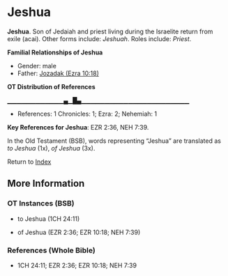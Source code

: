 # Jeshua
**Jeshua**. 
Son of Jedaiah and priest living during the Israelite return from exile (acai). 
Other forms include: 
*Jeshuah*. 
Roles include: 
_Priest_. 




**Familial Relationships of Jeshua**


* Gender: male
* Father: [Jozadak (Ezra 10:18)](Jozadak.2.md)


**OT Distribution of References**

▁▁▁▁▁▁▁▁▁▁▁▁▄▁█▄▁▁▁▁▁▁▁▁▁▁▁▁▁▁▁▁▁▁▁▁▁▁▁
* References: 1 Chronicles: 1; Ezra: 2; Nehemiah: 1



**Key References for Jeshua**: 
EZR 2:36, NEH 7:39. 


In the Old Testament (BSB), words representing “Jeshua” are translated as 
*to Jeshua* (1x), *of Jeshua* (3x). 




Return to [Index](00-Index.md)

## More Information

### OT Instances (BSB)

* to Jeshua (1CH 24:11)

* of Jeshua (EZR 2:36; EZR 10:18; NEH 7:39)



### References (Whole Bible)

* 1CH 24:11; EZR 2:36; EZR 10:18; NEH 7:39



